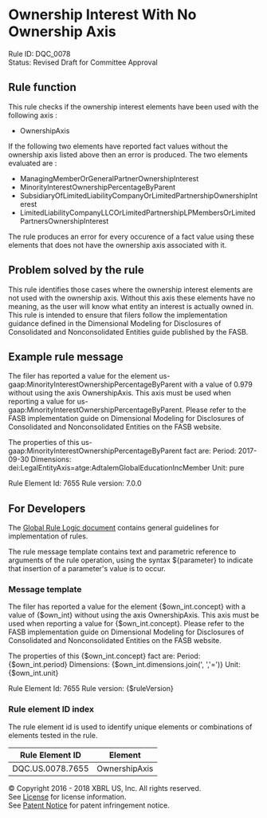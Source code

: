 # Ownership Interest With No Ownership Axis
Rule ID: DQC_0078  
Status: Revised Draft for Committee Approval

## Rule function 
This rule checks if the ownership interest elements have been used with the following axis :

- OwnershipAxis

If the following two elements have reported fact values without the ownership axis listed above then an error is produced. The two elements evaluated are :

- ManagingMemberOrGeneralPartnerOwnershipInterest
- MinorityInterestOwnershipPercentageByParent
- SubsidiaryOfLimitedLiabilityCompanyOrLimitedPartnershipOwnershipInterest
- LimitedLiabilityCompanyLLCOrLimitedPartnershipLPMembersOrLimitedPartnersOwnershipInterest

The rule produces an error for every occurence of a fact value using these elements that does not have the ownership axis associated with it.

## Problem solved by the rule
This rule identifies those cases where the ownership interest elements are not used with the ownership axis. Without this axis these elements have no meaning, as the user will know what entity an interest is actually owned in. This rule is intended to ensure that filers follow the implementation guidance defined in the Dimensional Modeling for Disclosures of Consolidated and Nonconsolidated Entities guide published by the FASB.

## Example rule message
The filer has reported a value for the element us-gaap:MinorityInterestOwnershipPercentageByParent with a value of 0.979 without using the axis OwnershipAxis. This axis must be used when reporting a value for us-gaap:MinorityInterestOwnershipPercentageByParent. Please refer to the FASB implementation guide on Dimensional Modeling for Disclosures of Consolidated and Nonconsolidated Entities on the FASB website.

The properties of this us-gaap:MinorityInterestOwnershipPercentageByParent fact are:
Period: 2017-09-30
Dimensions: dei:LegalEntityAxis=atge:AdtalemGlobalEducationIncMember
Unit: pure

Rule Element Id: 7655
Rule version: 7.0.0

## For Developers
The [Global Rule Logic document](https://github.com/DataQualityCommittee/dqc_us_rules/blob/master/docs/GlobalRuleLogic.md) contains general guidelines for implementation of rules.

The rule message template contains text and parametric reference to arguments of the rule operation, using the syntax ${parameter} to indicate that insertion of a parameter's value is to occur.

### Message template
The filer has reported a value for the element {$own_int.concept} with a value of {$own_int} without using the axis OwnershipAxis. This axis must be used when reporting a value for {$own_int.concept}. Please refer to the FASB implementation guide on Dimensional Modeling for Disclosures of Consolidated and Nonconsolidated Entities on the FASB website.

The properties of this {$own_int.concept} fact are:
Period: {$own_int.period}
Dimensions: {$own_int.dimensions.join(', ','=')}
Unit: {$own_int.unit}

Rule Element Id: 7655
Rule version: {$ruleVersion}

### Rule element ID index 
The rule element id is used to identify unique elements or combinations of elements tested in the rule. 

|Rule Element ID|Element|
|--------|--------|
|DQC.US.0078.7655|OwnershipAxis|

© Copyright 2016 - 2018 XBRL US, Inc. All rights reserved.   
See [License](https://xbrl.us/dqc-license) for license information.  
See [Patent Notice](https://xbrl.us/dqc-patent) for patent infringement notice.
